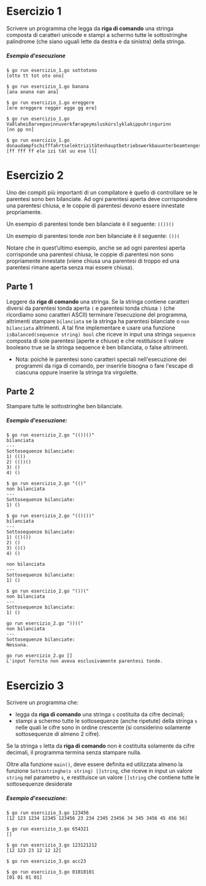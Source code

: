# Esercizio 1

Scrivere un programma che legga da **riga di comando** una stringa composta di caratteri unicode e stampi a schermo tutte le sottostringhe palindrome (che siano uguali lette da destra e da sinistra) della stringa.

##### Esempio d'esecuzione
```text
$ go run esercizio_1.go sottotono
[otto tt tot oto ono]

$ go run esercizio_1.go banana
[ana anana nan ana]

$ go run esercizio_1.go ereggere
[ere ereggere regger egge gg ere]

$ go run esercizio_1.go Vaðlaheiðarvegavinnuverkfærageymsluskúrslyklakippuhringurinn
[nn pp nn]

$ go run esercizio_1.go donaudampfschifffahrtselektrizitätenhauptbetriebswerkbauunterbeamtengesellschaft
[ff fff ff ele izi tät uu ese ll]
```
# Esercizio 2

Uno dei compiti più importanti di un compilatore è quello di controllare se le parentesi sono ben bilanciate. Ad ogni parentesi aperta deve corrispondere una parentesi chiusa, e le coppie di parentesi devono essere innestate propriamente.

Un esempio di parentesi tonde ben bilanciate è il seguente: 
`(())()`

Un esempio di parentesi tonde *non* ben bilanciate è il seguente:
`())(`

Notare che in quest’ultimo esempio, anche se ad ogni parentesi aperta corrisponde una parentesi chiusa, le coppie di parentesi non sono propriamente innestate (viene chiusa una parentesi di troppo ed una parentesi rimane aperta senza mai essere chiusa).

## Parte 1
Leggere da **riga di comando** una stringa. Se la stringa contiene caratteri diversi da parentesi tonda aperta `(` e parentesi tonda chiusa `)` (che ricordiamo sono caratteri ASCII) terminare l’esecuzione del programma, altrimenti stampare `bilanciata` se la stringa ha parentesi bilanciate o `non bilanciata` altrimenti.
A tal fine implementare e usare una funzione `isBalanced(sequence string) bool` che riceve in input una stringa `sequence` composta di sole parentesi (aperte e chiuse) e che restituisce il valore booleano true se la stringa sequence è ben bilanciata, o false altrimenti.

* Nota: poichè le parentesi sono caratteri speciali nell'esecuzione dei programmi da riga di comando, per inserirle bisogna o fare l'escape di ciascuna oppure inserire la stringa tra virgolette.

## Parte 2
Stampare tutte le sottostringhe ben bilanciate.

##### Esempio d'esecuzione:
```text
$ go run esercizio_2.go "(())()"
bilanciata
---
Sottosequenze bilanciate:
1) (())
2) (())()
3) ()
4) ()

$ go run esercizio_2.go "(()"
non bilanciata
---
Sottosequenze bilanciate:
1) ()

$ go run esercizio_2.go "(()())"
bilanciata
---
Sottosequenze bilanciate:
1) (()())
2) ()
3) ()()
4) ()

non bilanciata
---
Sottosequenze bilanciate:
1) ()

$ go run esercizio_2.go "())("
non bilanciata
---
Sottosequenze bilanciate:
1) ()

go run esercizio_2.go "))(("
non bilanciata
---
Sottosequenze bilanciate:
Nessuna.

go run esercizio_2.go []
L'input fornito non aveva esclusivamente parentesi tonde.
```
# Esercizio 3

Scrivere un programma che:
* legga da **riga di comando** una stringa `s` costituita da cifre decimali;
* stampi a schermo tutte le sottosequenze (anche ripetute) della stringa `s`  nelle quali le cifre sono in ordine crescente (si considerino solamente sottosequenze di almeno 2 cifre).

Se la stringa `s` letta da **riga di comando** non è costituita solamente da cifre decimali, il programma termina senza stampare nulla.

Oltre alla funzione `main()`, deve essere definita ed utilizzata almeno la funzione `Sottostringhe(s string) []string`, che riceve in input 
un valore `string` nel parametro `s`, e restituisce un valore `[]string` che contiene tutte le sottosequenze desiderate

##### Esempio d'esecuzione:

```text
$ go run esercizio_3.go 123456
[12 123 1234 12345 123456 23 234 2345 23456 34 345 3456 45 456 56]

$ go run esercizio_3.go 654321
[]

$ go run esercizio_3.go 123121212
[12 123 23 12 12 12]

$ go run esercizio_3.go acc23

$ go run esercizio_3.go 01010101
[01 01 01 01]
```
